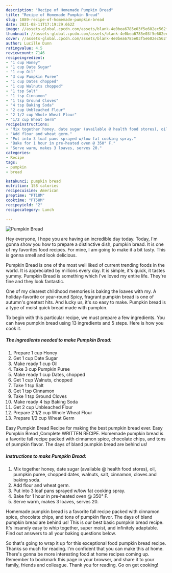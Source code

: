 ```yaml
---
description: "Recipe of Homemade Pumpkin Bread"
title: "Recipe of Homemade Pumpkin Bread"
slug: 1889-recipe-of-homemade-pumpkin-bread
date: 2021-08-11T17:19:29.662Z
image: //assets-global.cpcdn.com/assets/blank-4e0bea6785e03f5e602ec562f230caae08da540cada707380b4fe1bbebba43da.png
thumbnail: //assets-global.cpcdn.com/assets/blank-4e0bea6785e03f5e602ec562f230caae08da540cada707380b4fe1bbebba43da.png
cover: //assets-global.cpcdn.com/assets/blank-4e0bea6785e03f5e602ec562f230caae08da540cada707380b4fe1bbebba43da.png
author: Lucille Dunn
ratingvalue: 4.5
reviewcount: 7146
recipeingredient:
- "1 cup Honey"
- "1 cup Date Sugar"
- "1 cup Oil"
- "3 cup Pumpkin Puree"
- "1 cup Dates chopped"
- "1 cup Walnuts chopped"
- "1 tsp Salt"
- "1 tsp Cinnamon"
- "1 tsp Ground Cloves"
- "4 tsp Baking Soda"
- "2 cup Unbleached Flour"
- "2 1/2 cup Whole Wheat Flour"
- "1/2 cup Wheat Germ"
recipeinstructions:
- "Mix together honey, date sugar (available @ health food stores), oil, pumpkin puree, chopped dates, walnuts, salt, cinnamon, cloves and baking soda."
- "Add flour and wheat germ."
- "Put into 3 loaf pans sprayed w/low fat cooking spray."
- "Bake for 1 hour in pre-heated oven @ 350° F."
- "Serve warm, makes 3 loaves, serves 20."
categories:
- Recipe
tags:
- pumpkin
- bread

katakunci: pumpkin bread 
nutrition: 158 calories
recipecuisine: American
preptime: "PT18M"
cooktime: "PT58M"
recipeyield: "2"
recipecategory: Lunch

---
```



![Pumpkin Bread](//assets-global.cpcdn.com/assets/blank-4e0bea6785e03f5e602ec562f230caae08da540cada707380b4fe1bbebba43da.png)

Hey everyone, I hope you are having an incredible day today. Today, I'm gonna show you how to prepare a distinctive dish, pumpkin bread. It is one of my favorites food recipes. For mine, I am going to make it a bit tasty. This is gonna smell and look delicious.

Pumpkin Bread is one of the most well liked of current trending foods in the world. It is appreciated by millions every day. It is simple, it's quick, it tastes yummy. Pumpkin Bread is something which I've loved my entire life. They're fine and they look fantastic.

One of my clearest childhood memories is baking the loaves with my. A holiday-favorite or year-round Spicy, fragrant pumpkin bread is one of autumn&#39;s greatest hits. And lucky us, it&#39;s so easy to make. Pumpkin bread is a type of moist quick bread made with pumpkin.


To begin with this particular recipe, we must prepare a few ingredients. You can have pumpkin bread using 13 ingredients and 5 steps. Here is how you cook it.

<!--inarticleads1-->

##### The ingredients needed to make Pumpkin Bread:

1. Prepare 1 cup Honey
1. Get 1 cup Date Sugar
1. Make ready 1 cup Oil
1. Take 3 cup Pumpkin Puree
1. Make ready 1 cup Dates, chopped
1. Get 1 cup Walnuts, chopped
1. Take 1 tsp Salt
1. Get 1 tsp Cinnamon
1. Take 1 tsp Ground Cloves
1. Make ready 4 tsp Baking Soda
1. Get 2 cup Unbleached Flour
1. Prepare 2 1/2 cup Whole Wheat Flour
1. Prepare 1/2 cup Wheat Germ


Easy Pumpkin Bread Recipe for making the best pumpkin bread ever. Easy Pumpkin Bread ,Complete WRITTEN RECIPE. Homemade pumpkin bread is a favorite fall recipe packed with cinnamon spice, chocolate chips, and tons of pumpkin flavor. The days of bland pumpkin bread are behind us! 

<!--inarticleads2-->

##### Instructions to make Pumpkin Bread:

1. Mix together honey, date sugar (available @ health food stores), oil, pumpkin puree, chopped dates, walnuts, salt, cinnamon, cloves and baking soda.
1. Add flour and wheat germ.
1. Put into 3 loaf pans sprayed w/low fat cooking spray.
1. Bake for 1 hour in pre-heated oven @ 350° F.
1. Serve warm, makes 3 loaves, serves 20.


Homemade pumpkin bread is a favorite fall recipe packed with cinnamon spice, chocolate chips, and tons of pumpkin flavor. The days of bland pumpkin bread are behind us! This is our best basic pumpkin bread recipe. It&#39;s insanely easy to whip together, super moist, and infinitely adaptable. Find out answers to all your baking questions below. 

So that's going to wrap it up for this exceptional food pumpkin bread recipe. Thanks so much for reading. I'm confident that you can make this at home. There's gonna be more interesting food at home recipes coming up. Remember to bookmark this page in your browser, and share it to your family, friends and colleague. Thank you for reading. Go on get cooking!
